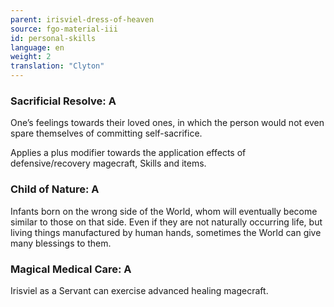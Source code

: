 ```yaml
---
parent: irisviel-dress-of-heaven
source: fgo-material-iii
id: personal-skills
language: en
weight: 2
translation: "Clyton"
---
```


### Sacrificial Resolve: A

One’s feelings towards their loved ones, in which the person would not even spare themselves of committing self-sacrifice.

Applies a plus modifier towards the application effects of defensive/recovery magecraft, Skills and items.

### Child of Nature: A

Infants born on the wrong side of the World, whom will eventually become similar to those on that side. Even if they are not naturally occurring life, but living things manufactured by human hands, sometimes the World can give many blessings to them.

### Magical Medical Care: A

Irisviel as a Servant can exercise advanced healing magecraft.
